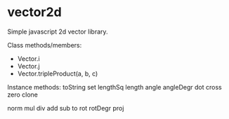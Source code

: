 # vector2d
Simple javascript 2d vector library.

Class methods/members:
- Vector.i
- Vector.j
- Vector.tripleProduct(a, b, c)

Instance methods:
toString
set
lengthSq
length
angle
angleDegr
dot
cross
zero
clone

norm
mul
div
add
sub
to
rot
rotDegr
proj
